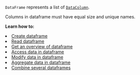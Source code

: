 <?xml version='1.0' encoding='UTF-8'?><topic xsi:noNamespaceSchemaLocation="https://resources.jetbrains.com/stardust/topic.v2.xsd" meta-keywords="" xmlns:xsi="http://www.w3.org/2001/XMLSchema-instance" id="DataFrame" title="DataFrame" _md-based="true"> <p _o="28" _o-sc="2,0" _o-l="2" _o-e="3,0" _o-tl="-1" _o-s="2,0" _o-cl="0" id="89f1f5bc"><code _o="28" _o-sc="2,1" _o-l="2" _o-e="2,11" _o-tl="-1" _o-s="2,0" _o-cl="0" id="ebe289d5">DataFrame</code> represents a list of <a _o="61" _o-sc="2,34" LinkStatus="UNKNOWN" _o-l="2" _o-e="2,62" _o-tl="-1" _o-s="2,33" href="DataColumn.md" _o-cl="33" id="3fca27b4"><code _o="62" _o-sc="2,35" _o-l="2" _o-e="2,46" _o-tl="-1" _o-s="2,34" _o-cl="34" id="acb80343">DataColumn</code></a>.</p>
<p _o="93" _o-sc="4,0" _o-l="4" _o-e="5,0" _o-tl="-1" _o-s="4,0" _o-cl="0" id="44060a84">Columns in dataframe must have equal size and unique names.</p>
<p _o="154" _o-sc="6,0" _o-l="6" _o-e="7,0" _o-tl="-1" _o-s="6,0" _o-cl="0" id="1417098d"><b _o="154" _o-sc="6,2" _o-l="6" _o-e="6,17" _o-tl="-1" _o-s="6,0" _o-cl="0" id="dd45574c">Learn how to:</b></p>
<list _o="172" _o-sc="7,0" _o-l="7" _o-e="14,0" _o-tl="-1" _o-s="7,0" _o-cl="0" id="89aa5257">
<li _o="172" _o-sc="7,2" _o-l="7" _o-e="8,0" _o-tl="-1" _o-s="7,0" _o-cl="0" id="8a914e09"><a _o="174" _o-sc="7,3" LinkStatus="UNKNOWN" _o-l="7" _o-e="7,40" _o-tl="-1" _o-s="7,2" href="createDataFrame.md" _o-cl="2" id="150b7a6b">Create dataframe</a></li>
<li _o="213" _o-sc="8,2" _o-l="8" _o-e="9,0" _o-tl="-1" _o-s="8,0" _o-cl="0" id="e80e9cd2"><a _o="215" _o-sc="8,3" LinkStatus="UNKNOWN" _o-l="8" _o-e="8,27" _o-tl="-1" _o-s="8,2" href="read.md" _o-cl="2" id="986543b8">Read dataframe</a></li>
<li _o="241" _o-sc="9,2" _o-l="9" _o-e="10,0" _o-tl="-1" _o-s="9,0" _o-cl="0" id="614d5394"><a _o="243" _o-sc="9,3" LinkStatus="UNKNOWN" _o-l="9" _o-e="9,41" _o-tl="-1" _o-s="9,2" href="info.md" _o-cl="2" id="178db1fe">Get an overview of dataframe</a></li>
<li _o="283" _o-sc="10,2" _o-l="10" _o-e="11,0" _o-tl="-1" _o-s="10,0" _o-cl="0" id="f2ba7ecb"><a _o="285" _o-sc="10,3" LinkStatus="UNKNOWN" _o-l="10" _o-e="10,39" _o-tl="-1" _o-s="10,2" href="access.md" _o-cl="2" id="a025e650">Access data in dataframe</a></li>
<li _o="323" _o-sc="11,2" _o-l="11" _o-e="12,0" _o-tl="-1" _o-s="11,0" _o-cl="0" id="c0ea0f31"><a _o="325" _o-sc="11,3" LinkStatus="UNKNOWN" _o-l="11" _o-e="11,39" _o-tl="-1" _o-s="11,2" href="modify.md" _o-cl="2" id="e0c157b0">Modify data in dataframe</a></li>
<li _o="363" _o-sc="12,2" _o-l="12" _o-e="13,0" _o-tl="-1" _o-s="12,0" _o-cl="0" id="dc6f650f"><a _o="365" _o-sc="12,3" LinkStatus="UNKNOWN" _o-l="12" _o-e="12,45" _o-tl="-1" _o-s="12,2" href="aggregate.md" _o-cl="2" id="ecf79442">Aggregate data in dataframe</a></li>
<li _o="409" _o-sc="13,2" _o-l="13" _o-e="14,0" _o-tl="-1" _o-s="13,0" _o-cl="0" id="7fbbce9f"><a _o="411" _o-sc="13,3" LinkStatus="UNKNOWN" _o-l="13" _o-e="13,53" _o-tl="-1" _o-s="13,2" href="multipleDataFrames.md" _o-cl="2" id="28a4935b">Combine several dataframes</a></li>
</list>
</topic>